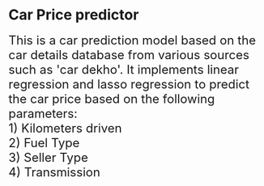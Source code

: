 # Car Price predictor

<font size = "5"> 
This is a car prediction model based on the car details database from various sources such as 'car dekho'. It implements linear regression and lasso regression to predict the car price based on the following parameters: <br>
1) Kilometers driven
<br>
2) Fuel Type <br>
3) Seller Type <br>
4) Transmission
</font>

